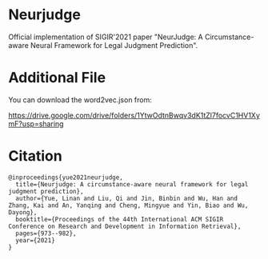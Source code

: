 # Neurjudge
Official implementation of SIGIR'2021 paper "NeurJudge: A Circumstance-aware Neural Framework for Legal Judgment Prediction".


# Additional File
You can download the word2vec.json from:

https://drive.google.com/drive/folders/1YtwOdtnBwqv3dK1tZl7focvC1HV1XymF?usp=sharing

# Citation
```
@inproceedings{yue2021neurjudge,
  title={Neurjudge: A circumstance-aware neural framework for legal judgment prediction},
  author={Yue, Linan and Liu, Qi and Jin, Binbin and Wu, Han and Zhang, Kai and An, Yanqing and Cheng, Mingyue and Yin, Biao and Wu, Dayong},
  booktitle={Proceedings of the 44th International ACM SIGIR Conference on Research and Development in Information Retrieval},
  pages={973--982},
  year={2021}
}
```
